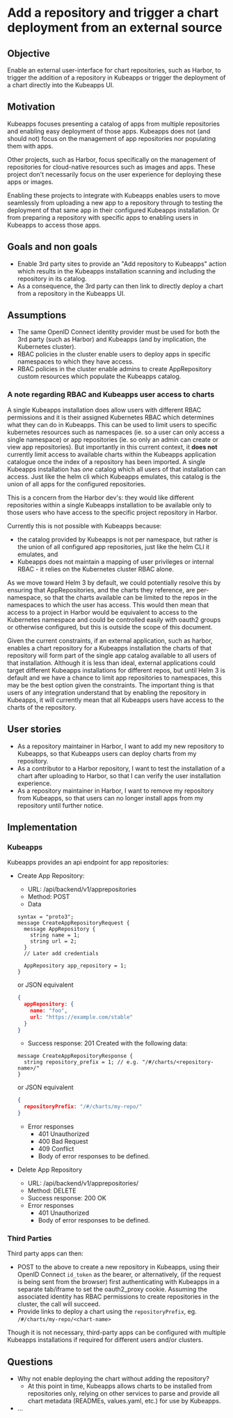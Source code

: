 # Add a repository and trigger a chart deployment from an external source

## Objective

Enable an external user-interface for chart repositories, such as Harbor, to trigger the addition of a repository in Kubeapps or trigger the deployment of a chart directly into the Kubeapps UI.

## Motivation

Kubeapps focuses presenting a catalog of apps from multiple repositories and enabling easy deployment of those apps. Kubeapps does not (and should not) focus on the management of app repositories nor populating them with apps.

Other projects, such as Harbor, focus specifically on the management of repositories for cloud-native resources such as images and apps. These project don't necessarily focus on the user experience for deploying these apps or images.

Enabling these projects to integrate with Kubeapps enables users to move seamlessly from uploading a new app to a repository through to testing the deployment of that same app in their configured Kubeapps installation. Or from preparing a repository with specific apps to enabling users in Kubeapps to access those apps.

## Goals and non goals

- Enable 3rd party sites to provide an "Add repository to Kubeapps" action which results in the Kubeapps installation scanning and including the repository in its catalog.
- As a consequence, the 3rd party can then link to directly deploy a chart from a repository in the Kubeapps UI.

## Assumptions

- The same OpenID Connect identity provider must be used for both the 3rd party (such as Harbor) and Kubeapps (and by implication, the Kubernetes cluster).
- RBAC policies in the cluster enable users to deploy apps in specific namespaces to which they have access.
- RBAC policies in the cluster enable admins to create AppRepository custom resources which populate the Kubeapps catalog.

### A note regarding RBAC and Kubeapps user access to charts

A single Kubeapps installation does allow users with different RBAC permissions and it is their assigned Kubernetes RBAC which determines what they can do in Kubeapps. This can be used to limit users to specific kubernetes resources such as namespaces (ie. so a user can only access a single namespace) or app repositories (ie. so only an admin can create or view app repositories). But importantly in this current context, it **does not** currently limit access to available charts within the Kubeapps application catalogue once the index of a repository has been imported. A single Kubeapps installation has _one_ catalog which all users of that installation can access. Just like the helm cli which Kubeapps emulates, this catalog is the union of all apps for the configured repositories.

This is a concern from the Harbor dev's: they would like different repositories within a single Kubeapps installation to be available only to those users who have access to the specific project repository in Harbor.

Currently this is not possible with Kubeapps because:

- the catalog provided by Kubeapps is not per namespace, but rather is the union of all configured app repositories, just like the helm CLI it emulates, and
- Kubeapps does not maintain a mapping of user privileges or internal RBAC - it relies on the Kubernetes cluster RBAC alone.

As we move toward Helm 3 by default, we could potentially resolve this by ensuring that AppRepositories, and the charts they reference, are per-namespace, so that the charts available can be limited to the repos in the namespaces to which the user has access. This would then mean that access to a project in Harbor would be equivalent to access to the Kubernetes namespace and could be controlled easily with oauth2 groups or otherwise configured, but this is outside the scope of this document.

Given the current constraints, if an external application, such as harbor, enables a chart repository for a Kubeapps installation the charts of that repository will form part of the single app catalog available to all users of that installation. Although it is less than ideal, external applications could target different Kubeapps installations for different repos, but until Helm 3 is default and we have a chance to limit app repositories to namespaces, this may be the best option given the constraints. The important thing is that users of any integration understand that by enabling the repository in Kubeapps, it will currently mean that all Kubeapps users have access to the charts of the repository.

## User stories

- As a repository maintainer in Harbor, I want to add my new repository to Kubeapps, so that Kubeapps users can deploy charts from my repository.
- As a contributor to a Harbor repository, I want to test the installation of a chart after uploading to Harbor, so that I can verify the user installation experience.
- As a repository maintainer in Harbor, I want to remove my repository from Kubeapps, so that users can no longer install apps from my repository until further notice.

## Implementation

### Kubeapps

Kubeapps provides an api endpoint for app repositories:

- Create App Repository:

  - URL: /api/backend/v1/apprepositories
  - Method: POST
  - Data

  ```grpc
  syntax = "proto3";
  message CreateAppRepositoryRequest {
    message AppRepository {
      string name = 1;
      string url = 2;
    }
    // Later add credentials

    AppRepository app_repository = 1;
  }
  ```

  or JSON equivalent

  ```json
  {
    appRepository: {
      name: "foo",
      url: "https://example.com/stable"
    }
  }
  ```

  - Success response: 201 Created with the following data:

  ```grpc
  message CreateAppRepositoryResponse {
    string repository_prefix = 1; // e.g. "/#/charts/<repository-name>/"
  }
  ```

  or JSON equivalent

  ```json
  {
    repositoryPrefix: "/#/charts/my-repo/"
  }
  ```

  - Error responses
    - 401 Unauthorized
    - 400 Bad Request
    - 409 Conflict
    - Body of error responses to be defined.

- Delete App Repository
  - URL: /api/backend/v1/apprepositories/<app-repo-name>
  - Method: DELETE
  - Success response: 200 OK
  - Error responses
    - 401 Unauthorized
    - Body of error responses to be defined.

### Third Parties

Third party apps can then:

- POST to the above to create a new repository in Kubeapps, using their OpenID Connect `id_token` as the bearer, or alternatively, (if the request is being sent from the browser) first authenticating with Kubeapps in a separate tab/iframe to set the oauth2_proxy cookie. Assuming the associated identity has RBAC permissions to create repositories in the cluster, the call will succeed.
- Provide links to deploy a chart using the `repositoryPrefix`, eg. `/#/charts/my-repo/<chart-name>`

Though it is not necessary, third-party apps can be configured with multiple Kubeapps installations if required for different users and/or clusters.

## Questions

- Why not enable deploying the chart without adding the repository?
  - At this point in time, Kubeapps allows charts to be installed from repositories only, relying on other services to parse and provide all chart metadata (READMEs, values.yaml, etc.) for use by Kubeapps.
- ...
